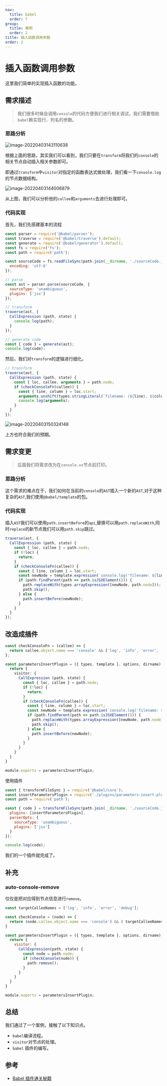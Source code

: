 ```yaml
---
nav:
  title: babel
  order: 7
group:
  title: 案例
  order: 2
title: 插入函数调用参数
order: 2
---
```


# 插入函数调用参数

这里我们简单的实现插入函数的功能。

## 需求描述

> 我们很多时候会调用`console`的代码方便我们进行相关调试，我们需要借助`babel`赖实现行、列名的参数。

### 思路分析

![image-20220403143110638](../../../assets/image-20220403143110638.png)

根据上面的思路，其实我们可以看到，我们只要在`transform`将我们的`console`的相关节点自动插入相关参数即可。

即通过`transform`中`visitor`对指定的函数表达式做处理，我们看一下`console.log`的节点数据结构。

![image-20220403144006879](../../../assets/image-20220403144006879.png)

从上图，我们可以分析他的`callee`和`arguments`去进行处理即可。

### 代码实现

首先，我们先搭建基本的流程

```js
const parser = require('@babel/parser');
const traverse = require('@babel/traverse').default;
const generate = require('@babel/generator').default;
const fs = require('fs');
const path = require('path');

const sourceCode = fs.readFileSync(path.join(__dirname, './sourceCode.js'), {
  encoding: 'utf-8'
});

// parse
const ast = parser.parse(sourceCode, {
  sourceType: 'unambiguous',
  plugins: ['jsx']
});

// transform
traverse(ast, {
  CallExpression (path, state) {
    console.log(path);
  }
});

// generate code
const { code } = generate(ast);
console.log(code);
```

然后，我们对`transform`的逻辑进行细化。

```js
// transform
traverse(ast, {
  CallExpression (path, state) {
    const { loc, callee, arguments } = path.node;
    if (checkConsoleFn(callee)) {
      const { line, column } = loc.start;
      arguments.unshift(types.stringLiteral(`filename: (${line}, ${column})`));
      console.log(arguments);
    }
  }
});
```

![image-20220403150324148](../../../assets/image-20220403150324148.png)

上方也符合我们的预期。

## 需求变更

> 后面我们将需求改为在`console.xx`节点前打印。

### 思路分析

这个需求的难点在于，我们如何在当前的`console`的`AST`插入一个新的`AST`,对于这种复杂的`AST`,我们使用`@babel/template`的包。

### 代码实现

插入`AST`我们可以使用`path.insertBefore`的`api`,替换可以用`path.replaceWith`,同时`replace`的新节点我们可以用`path.skip`跳过。

```js
traverse(ast, {
  CallExpression (path, state) {
    const { loc, callee } = path.node;
    if (!loc) { 
      return;
    }
    if (checkConsoleFn(callee)) {
      const { line, column } = loc.start;
      const newNode = template.expression(`console.log('filename: ${line}, ${column}')`)();
      if (path.findParent(path => path.isJSXElement())) {
        path.replaceWith(types.arrayExpression([newNode, path.node]));
        path.skip();
      } else {
        path.insertBefore(newNode);
      }
    }
  }
});
```

## 改造成插件

```ts
const checkConsoleFn = (callee) => {
  return callee.object.name === 'console' && ['log', 'info', 'error', 'debug'].includes(callee.property.name);
};

const parametersInsertPlugin = ({ types, template }, options, dirname) => {
  return {
    visitor: {
      CallExpression (path, state) {
        const { loc, callee } = path.node;
        if (!loc) { 
          return;
        }
        if (checkConsoleFn(callee)) {
          const { line, column } = loc.start;
          const newNode = template.expression(`console.log('filename: ${line}, ${column}')`)();
          if (path.findParent(path => path.isJSXElement())) {
            path.replaceWith(types.arrayExpression([newNode, path.node]));
            path.skip();
          } else {
            path.insertBefore(newNode);
          }
        }
      }
    }
  }
}

module.exports = parametersInsertPlugin;
```

使用插件

```js
const { transformFileSync } = require('@babel/core');
const insertParametersPlugin = require('./plugins/parameters-insert-plugin');
const path = require('path');

const { code } = transformFileSync(path.join(__dirname, './sourceCode.js'), {
  plugins: [insertParametersPlugin],
  parserOpts: {
    sourceType: 'unambiguous',
    plugins: ['jsx']       
  }
});

console.log(code);
```

我们的一个插件就完成了。

## 补充

### auto-console-remove

仅仅是把对应得到节点信息进行`remove`。

```js
const targetCalleeNames = ['log', 'info', 'error', 'debug'];

const checkConsole = (node) => {
  return (node.callee.object.name === 'console') && ( targetCalleeNames.includes(node.callee.property.name)); 
}

const parametersInsertPlugin = ({ types, template }, options, dirname) => {
  return {
    visitor: {
      CallExpression(path, state) {
        const node = path.node;
        if (checkConsole(node)) {
          path.remove();
        }
      }
    }
  }
}

module.exports = parametersInsertPlugin;
```

## 总结

我们通过了一个案例，接触了以下知识点。

- `babel`编译流程。
- `visitor`对节点的处理。
- `babel` 插件的编写。

## 参考

- [Babel 插件通关秘籍](https://juejin.cn/book/6946117847848321055)